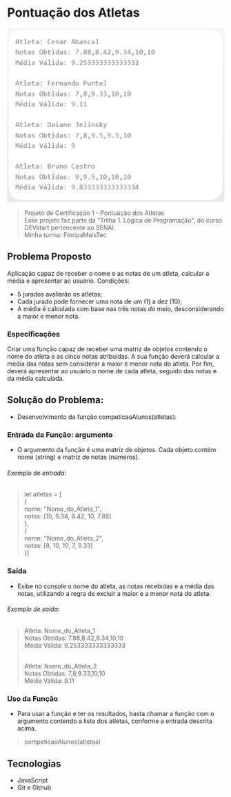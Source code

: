 # Pontuação dos Atletas

![preview](./_.github/preview.PNG)

> Projeto de Certificação 1 - Pontuação dos Atletas<br>Esse projeto faz parte da "Trilha 1. Lógica de Programação", do curso DEVstart pertencente ao SENAI.<br>Minha turma: FloripaMaisTec

## Problema Proposto

Aplicação capaz de receber o nome e as notas de um atleta, calcular a média e apresentar ao usuário.
Condições:
- 5 jurados avaliarão os atletas;
- Cada jurado pode fornecer uma nota de um (1) a dez (10);
- A média é calculada com base nas três notas do meio, desconsiderando a maior e menor nota.

### Especificações

Criar uma função capaz de receber uma matriz de objetos contendo o nome do atleta e as cinco notas atribuídas. A sua função deverá calcular a média das notas sem considerar a maior e menor nota do atleta. Por fim, deverá apresentar ao usuário o nome de cada atleta, seguido das notas e da média calculada.

## Solução do Problema:

- Desenvolvimento da função competicaoAlunos(atletas).

### Entrada da Função: argumento

- O argumento da função é uma matriz de objetos. Cada objeto contém nome (string) e matriz de notas (números).

###### Exemplo de entrada:

>let atletas = [
<br> {
<br>   nome: "Nome_do_Atleta_1",
<br>   notas: [10, 9.34, 8.42, 10, 7.88]
<br> },
<br> {
<br>   nome: "Nome_do_Atleta_2",
<br>   notas:  [8, 10, 10, 7, 9.33]
<br> }]

### Saída

- Exibe no console o nome do atleta, as notas recebidas e a média das notas, utilizando a regra de excluir a maior e a menor nota do atleta.

###### Exemplo de saída:

>Atleta: Nome_do_Atleta_1
<br>Notas Obtidas: 7.88,8.42,9.34,10,10
<br>Média Válida: 9.253333333333333
>
><br>Atleta: Nome_do_Atleta_2
<br>Notas Obtidas: 7,8,9.33,10,10
<br>Média Válida: 9.11

### Uso da Função

- Para usar a função e ter os resultados, basta chamar a função com o argumento contendo a lista dos atletas, conforme a entrada descrita acima.
> competicaoAlunos(atletas)

## Tecnologias

- JavaScript
- Git e Github
